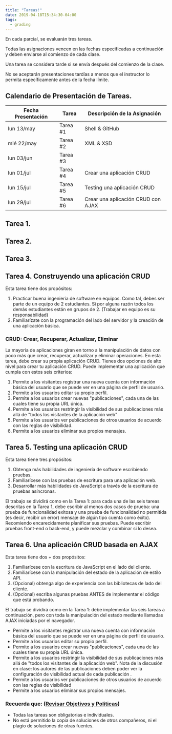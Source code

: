 ```yaml
---
title: "Tareas!"
date: 2019-04-18T15:34:30-04:00
tags:
  - grading
---
```


En cada parcial, se evaluarán tres tareas.

Todas las asignaciones vencen en las fechas especificadas a continuación y deben enviarse al comienzo de cada clase.

Una tarea se considera tarde si se envía después del comienzo de la clase. 

No se aceptarán presentaciones tardías a menos que el instructor lo permita específicamente antes de la fecha límite.

## Calendario de Presentación de Tareas.

 Fecha Presentación | Tarea    | Descripción de la Asignación
 ------------------ | -------- | ----------------------------
 lun 13/may	        | Tarea #1 | Shell & GitHub
 mié 22/may	        | Tarea #2 | XML & XSD
 lun 03/jun	        | Tarea #3 | 
 lun 01/jul	        | Tarea #4 | Crear una aplicación CRUD
 lun 15/jul	        | Tarea #5 | Testing una aplicación CRUD
 lun 29/jul	        | Tarea #6 | Crear una aplicación CRUD con AJAX 


## Tarea 1.

## Tarea 2.

## Tarea 3.

## Tarea 4. Construyendo una aplicación CRUD

Esta tarea tiene dos propósitos:

 1. Practicar buena ingeniería de software en equipos. Como tal, debes ser parte de un equipo de 2 estudiantes. Si por alguna razón todos los demás estudiantes están en grupos de 2. (Trabajar en equipo es su responsabilidad)
 1. Familiarízate con la programación del lado del servidor y la creación de una aplicación básica.
 
### CRUD: Crear, Recuperar, Actualizar, Eliminar

La mayoría de aplicaciones giran en torno a la manipulación de datos con poco más que crear, recuperar, actualizar y eliminar operaciones. En esta tarea, debe crear su propia aplicación CRUD. Tienes dos opciones de alto nivel para crear tu aplicación CRUD. Puede implementar una aplicación que cumpla con estos seis criterios:

 1. Permite a los visitantes registrar una nueva cuenta con información básica del usuario que se puede ver en una página de perfil de usuario.
 1. Permite a los usuarios editar su propio perfil.
 1. Permite a los usuarios crear nuevas "publicaciones", cada una de las cuales tiene su propia URL única.
 1. Permite a los usuarios restringir la visibilidad de sus publicaciones más allá de "todos los visitantes de la aplicación web"
 1. Permite a los usuarios ver publicaciones de otros usuarios de acuerdo con las reglas de visibilidad.
 1. Permite a los usuarios eliminar sus propios mensajes.


## Tarea 5.  Testing una aplicación CRUD
Esta tarea tiene tres propósitos:

1. Obtenga más habilidades de ingeniería de software escribiendo pruebas.
1. Familiarícese con las pruebas de escritura para una aplicación web.
1. Desarrollar más habilidades de JavaScript a través de la escritura de pruebas asíncronas.

El trabajo se dividirá como en la Tarea 1: para cada una de las seis tareas descritas en la Tarea 1, debe escribir al menos dos casos de prueba: una prueba de funcionalidad exitosa y una prueba de funcionalidad no permitida (es decir, recibir un error) mensaje de algún tipo cuenta como éxito). Recomiendo encarecidamente planificar sus pruebas. Puede escribir pruebas front-end o back-end, y puede mezclar y combinar si lo desea.


## Tarea 6. Una aplicación CRUD basada en AJAX

Esta tarea tiene dos + dos propósitos:

 1. Familiarícese con la escritura de JavaScript en el lado del cliente.
 1. Familiarícese con la manipulación del estado de la aplicación de estilo API.
 1. (Opcional) obtenga algo de experiencia con las bibliotecas de lado del cliente.
 1. (Opcional) escriba algunas pruebas ANTES de implementar el código que está probando.

El trabajo se dividirá como en la Tarea 1: debe implementar las seis tareas a continuación, pero con toda la manipulación del estado mediante llamadas AJAX iniciadas por el navegador.

 - Permite a los visitantes registrar una nueva cuenta con información básica del usuario que se puede ver en una página de perfil de usuario.
 - Permite a los usuarios editar su propio perfil.
 - Permite a los usuarios crear nuevas "publicaciones", cada una de las cuales tiene su propia URL única.
 - Permite a los usuarios restringir la visibilidad de sus publicaciones más allá de "todos los visitantes de la aplicación web". Nota de la discusión en clase: los autores de las publicaciones deben poder ver la configuración de visibilidad actual de cada publicación .
 - Permite a los usuarios ver publicaciones de otros usuarios de acuerdo con las reglas de visibilidad
 - Permite a los usuarios eliminar sus propios mensajes.





### Recuerda que: ([Revisar Objetivos y Politicas](../objetivos/))

 - Todas las tareas son obligatorias e individuales.
 - No está permitido la copia de soluciones de otros compañeros, ni el plagio de soluciones de otras fuentes.


